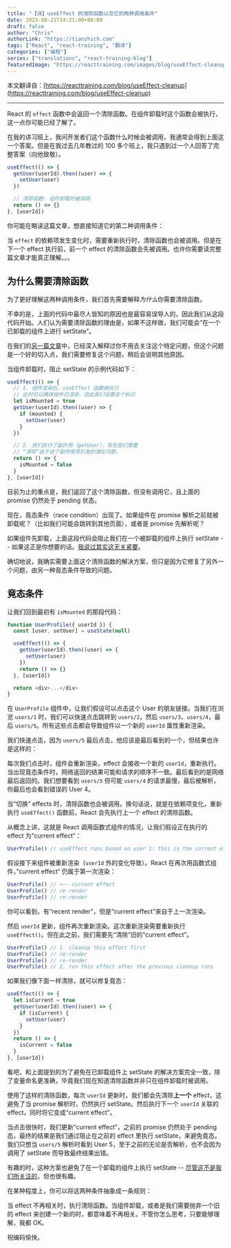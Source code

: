 ```yaml
---
title: "【译】useEffect 的清除函数以及它的两种调用条件"
date: 2023-08-21T14:21:00+08:00
draft: false
author: "Chris"
authorLink: "https://tianzhich.com"
tags: ["React", "react-training", "翻译"]
categories: ["编程"]
series: ["translations", "react-training-blog"]
featuredImage: "https://reacttraining.com/images/blog/useEffect-cleanup.jpg"
---
```


本文翻译自：[https://reacttraining.com/blog/useEffect-cleanup](https://reacttraining.com/blog/useEffect-cleanup)

<!--more-->

---

React 的 `effect` 函数中会返回一个清除函数。在组件卸载时这个函数会被执行，这一点你可能已经了解了。

在我的讲习班上，我问开发者们这个函数什么时候会被调用，我通常会得到上面这一个答案。但是在我过去几年教过的 100 多个班上，我只遇到过一个人回答了完整答案（向他致敬）。


```ts
useEffect(() => {
  getUser(userId).then((user) => {
    setUser(user)
  })

  // 清除函数: 组件卸载时被调用
  return () => {}
}, [userId])
```

你可能在略读这篇文章，想直接知道它的第二种调用条件：

当 `effect` 的依赖项发生变化时，需要重新执行时，清除函数也会被调用。但是在下一个 effect 执行前，前一个 effect 的清除函数会先被调用。也许你需要读完整篇文章才能真正理解。。。

## 为什么需要清除函数

为了更好理解这两种调用条件，我们首先需要解释*为什么*你需要清除函数。

不幸的是，上面的代码中最尽人皆知的原因也是最容易误导人的，因此我们从这段代码开始。人们认为需要清除函数的理由是，如果不这样做，我们可能会“在一个已卸载的组件上进行 setState”。

在我们的[另一篇文章](https://reacttraining.com/blog/setting-state-on-unmounted-component)中，已经深入解释过你不用去关注这个特定问题，但这个问题是一个好的切入点，我们需要修复这个问题，稍后会说明其他原因。

当组件卸载时，阻止 setState 的示例代码如下：

```ts
useEffect(() => {
  // 1. 组件渲染后，useEffect 函数被执行
  // 此时可以确保组件已渲染，因此我们设置这个标识
  let isMounted = true
  getUser(userId).then((user) => {
    if (mounted) {
      setUser(user)
    }
  })

  // 2. 我们执行了副作用（getUser），现在我们需要
  // “清除”由于这个副作用而引发的潜在问题。
  return () => {
    isMounted = false
  }
}, [userId])
```

目前为止的重点是，我们返回了这个清除函数，但没有调用它，且上面的 promise 仍然处于 pending 状态。

现在，竟态条件（race condition）出现了。如果组件在 promise 解析之前就被卸载呢？（比如我们可能会跳转到其他页面），或者是 promise 先解析呢？

如果组件先卸载，上面这段代码会阻止我们在一个被卸载的组件上执行 setState -- 如果这正是你想要的话。[我说过其实这无关紧要](https://reacttraining.com/blog/setting-state-on-unmounted-component)。

确切地说，我确实需要上面这个清除函数的解决方案，但只是因为它修复了另外一个问题，由另一种竟态条件导致的问题。

## 竟态条件

让我们回到最初有 `isMounted` 的那段代码：

```ts
function UserProfile({ userId }) {
  const [user, setUser] = useState(null)

  useEffect(() => {
    getUser(userId).then((user) => {
      setUser(user)
    })
    return () => {}
  }, [userId])

  return <div>...</div>
}
```

在 `UserProfile` 组件中，让我们假设可以点击这个 User 的朋友链接。当我们在浏览 `users/1` 时，我们可以快速点击跳转到 `users/2`，然后 `users/3`、`users/4`，最后 `users/5`。所有这些点击都会导致组件以一个新的 `userId` 属性重新渲染。

我们快速点击，因为 `users/5` 最后点击，他应该是最后看到的一个，但结果也许是这样的：

每次我们点击时，组件会重新渲染，effect 会接收一个新的 `userId`，重新执行。当出现竟态条件时，网络返回的结果可能和请求的顺序不一致。最后看到的是网络最后返回的。我们想要看到 `users/5` 但可能 `users/4` 的请求最慢，最后被解析，你最后也会看到错误的 User 4。

当“切换” effects 时，清除函数也会被调用。换句话说，就是在依赖项变化，重新执行 `useEffect()` 函数前，React 会先执行上一个 effect 的清除函数。

从概念上讲，这就是 React 调用函数式组件的情况，让我们假设正在执行的 effect 为“current effect”：

```ts
UserProfile() // useEffect runs based on user 1: this is the current effect
```

假设接下来组件被重新渲染（`userId` 外的变化导致）。React 在再次用函数式组件，”current effect“ 仍属于第一次渲染：

```ts
UserProfile() // <-- current effect
UserProfile() // re-render
UserProfile() // re-render
```

你可以看到，有“recent render”，但是“current effect”来自于上一次渲染。

然后 `userId` 更新，组件再次重新渲染。这次重新渲染需要重新执行 `useEffect()`。但在此之前，我们需要先“清除”旧的“current effect”。

```ts
UserProfile() // 1. cleanup this effect first
UserProfile() // re-render
UserProfile() // re-render
UserProfile() // 2. run this effect after the previous cleanup runs
```

如果我们像下面一样清除，就可以修复竟态：

```ts
useEffect(() => {
  let isCurrent = true
  getUser(userId).then((user) => {
    if (isCurrent) {
      setUser(user)
    }
  })
  return () => {
    isCurrent = false
  }
}, [userId])
```

看吧，和上面提到的为了避免在已卸载组件上 setState 的解决方案完全一致，除了变量命名更准确，毕竟我们现在知道清除函数并非只在组件卸载时被调用。

使用了这样的清除函数，每次 `userId` 更新时，我们都会先清除**上一个** effect，这避免了当 promise 解析时，仍然执行 setState。然后执行下一个 `userId` 关联的 effect，同时将它变成“current effect”。

当点击很快时，我们更新“current effect”，之前的 promise 仍然处于 pending 态，最终的结果是我们通过阻止在之前的 effect 里执行 setState，来避免竟态。我们只想当 `users/5` 解析时看到 User 5，至于之前的无论是否解析，也不会因为调用了 setState 而导致最终结果出错。

有趣的时，这种方案也避免了在一个卸载的组件上执行 setState -- [尽管这不是我们所关注的](https://reacttraining.com/blog/setting-state-on-unmounted-component)，但也很有趣。

在某种程度上，你可以将这两种条件抽象成一条规则：

当 effect 不再相关时，执行清除函数。当组件卸载，或者是我们需要抛弃一个旧的 effect 来创建一个新的时，都意味着不再相关。不管你怎么思考，只要能够理解，我都 OK。

祝编码愉快。
